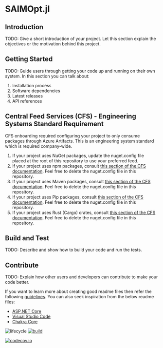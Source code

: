 # SAIMOpt.jl

## Introduction

TODO: Give a short introduction of your project. Let this section explain the objectives or the motivation behind this project.

## Getting Started

TODO: Guide users through getting your code up and running on their own system. In this section you can talk about:

1. Installation process
2. Software dependencies
3. Latest releases
4. API references

## Central Feed Services (CFS) - Engineering Systems Standard Requirement

CFS onboarding required configuring your project to only consume packages through Azure Artifacts. This is an engineering system standard which is required company-wide.

1. If your project uses NuGet packages, update the nuget.config file placed at the root of this repository to use your preferred feed.
2. If your project uses npm packages, consult [this section of the CFS documentation](https://aka.ms/cfs). Feel free to delete the nuget.config file in this repository.
3. If your project uses Maven packages, consult [this section of the CFS documentation](https://aka.ms/cfs). Feel free to delete the nuget.config file in this repository.
4. If your project uses Pip packages, consult [this section of the CFS documentation](https://aka.ms/cfs). Feel free to delete the nuget.config file in this repository.
5. If your project uses Rust (Cargo) crates, consult [this section of the CFS documentation](https://aka.ms/cfs). Feel free to delete the nuget.config file in this repository.

## Build and Test

TODO: Describe and show how to build your code and run the tests.

## Contribute

TODO: Explain how other users and developers can contribute to make your code better.

If you want to learn more about creating good readme files then refer the following [guidelines](https://docs.microsoft.com/en-us/azure/devops/repos/git/create-a-readme?view=azure-devops). You can also seek inspiration from the below readme files:

- [ASP.NET Core](https://github.com/aspnet/Home)
- [Visual Studio Code](https://github.com/Microsoft/vscode)
- [Chakra Core](https://github.com/Microsoft/ChakraCore)


<!-- Tidyverse lifecycle badges, see https://www.tidyverse.org/lifecycle/ Uncomment or delete as needed. -->
![lifecycle](https://img.shields.io/badge/lifecycle-experimental-orange.svg)<!--
![lifecycle](https://img.shields.io/badge/lifecycle-maturing-blue.svg)
![lifecycle](https://img.shields.io/badge/lifecycle-stable-green.svg)
![lifecycle](https://img.shields.io/badge/lifecycle-retired-orange.svg)
![lifecycle](https://img.shields.io/badge/lifecycle-archived-red.svg)
![lifecycle](https://img.shields.io/badge/lifecycle-dormant-blue.svg) -->
[![build](https://github.com/gkantsidis/SAIMOpt.jl/workflows/CI/badge.svg)](https://github.com/gkantsidis/SAIMOpt.jl/actions?query=workflow%3ACI)
<!-- travis-ci.com badge, uncomment or delete as needed, depending on whether you are using that service. -->
<!-- [![Build Status](https://travis-ci.com/gkantsidis/SAIMOpt.jl.svg?branch=master)](https://travis-ci.com/gkantsidis/SAIMOpt.jl) -->
<!-- Coverage badge on codecov.io, which is used by default. -->
[![codecov.io](http://codecov.io/github/gkantsidis/SAIMOpt.jl/coverage.svg?branch=master)](http://codecov.io/github/gkantsidis/SAIMOpt.jl?branch=master)
<!-- Documentation -- uncomment or delete as needed -->
<!--
[![Documentation](https://img.shields.io/badge/docs-stable-blue.svg)](https://gkantsidis.github.io/SAIMOpt.jl/stable)
[![Documentation](https://img.shields.io/badge/docs-master-blue.svg)](https://gkantsidis.github.io/SAIMOpt.jl/dev)
-->
<!-- Aqua badge, see test/runtests.jl -->
<!-- [![Aqua QA](https://raw.githubusercontent.com/JuliaTesting/Aqua.jl/master/badge.svg)](https://github.com/JuliaTesting/Aqua.jl) -->
